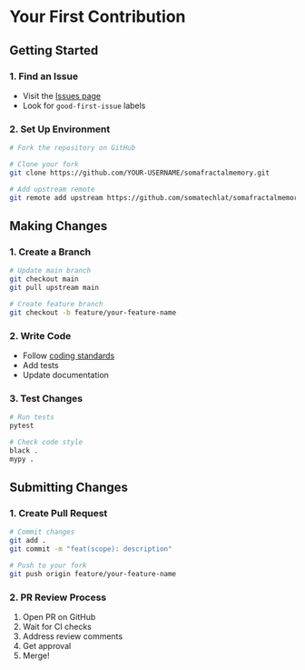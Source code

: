 # Your First Contribution

## Getting Started

### 1. Find an Issue
- Visit the [Issues page](https://github.com/somatechlat/somafractalmemory/issues)
- Look for `good-first-issue` labels

### 2. Set Up Environment
```bash
# Fork the repository on GitHub

# Clone your fork
git clone https://github.com/YOUR-USERNAME/somafractalmemory.git

# Add upstream remote
git remote add upstream https://github.com/somatechlat/somafractalmemory.git
```

## Making Changes

### 1. Create a Branch
```bash
# Update main branch
git checkout main
git pull upstream main

# Create feature branch
git checkout -b feature/your-feature-name
```

### 2. Write Code
- Follow [coding standards](../development-manual/coding-standards.md)
- Add tests
- Update documentation

### 3. Test Changes
```bash
# Run tests
pytest

# Check code style
black .
mypy .
```

## Submitting Changes

### 1. Create Pull Request
```bash
# Commit changes
git add .
git commit -m "feat(scope): description"

# Push to your fork
git push origin feature/your-feature-name
```

### 2. PR Review Process
1. Open PR on GitHub
2. Wait for CI checks
3. Address review comments
4. Get approval
5. Merge!
